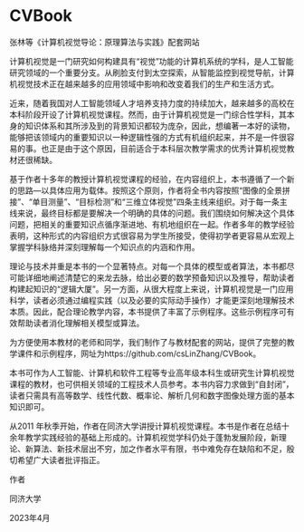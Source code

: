 # CVBook
张林等《计算机视觉导论：原理算法与实践》配套网站

  计算机视觉是一门研究如何构建具有“视觉”功能的计算机系统的学科，是人工智能研究领域的一个重要分支。从刷脸支付到太空探索，从智能监控到视觉导航，计算机视觉技术正在越来越多的应用领域中影响和改变着我们的生产和生活方式。

  近来，随着我国对人工智能领域人才培养支持力度的持续加大，越来越多的高校在本科阶段开设了计算机视觉课程。然而，由于计算机视觉是一门综合性学科，其本身的知识体系和其所涉及到的背景知识都较为庞杂，因此，想编著一本好的读物，能够把该领域内的重要知识以一种逻辑性强的方式有机组织起来，并不是一件很容易的事。也正是由于这个原因，目前适合于本科层次教学需求的优秀计算机视觉教材还很稀缺。

  基于作者十多年的教授计算机视觉课程的经验，在内容组织上，本书遵循了一个新的思路—以具体应用为载体。按照这个原则，作者将全书内容按照“图像的全景拼接”、“单目测量”、“目标检测”和“三维立体视觉”四条主线来组织。对于每一条主线来说，最终目标都是要解决一个明确的具体的问题。我们围绕如何解决这个具体问题，把相关的重要知识点循序渐进地、有机地组织在一起。作者多年的教学经验表明，这种形式的内容组织方式很容易为学生所接受，使得初学者更容易从宏观上掌握学科脉络并深刻理解每一个知识点的内涵和作用。

  理论与技术并重是本书的一个显著特点。对每一个具体的模型或者算法，本书都尽可能详细地阐述清楚它的来龙去脉，给出必要的数学预备知识以及推导，帮助读者构建起知识的“逻辑大厦”。另一方面，从很大程度上来说，计算机视觉是一门应用科学，读者必须通过编程实践（以及必要的实际动手操作）才能更深刻地理解技术本质。因此，配合理论教学内容，本书提供了丰富了示例程序。这些示例程序可有效帮助读者消化理解相关模型或算法。

  为方便使用本教材的老师和同学，我们制作了与教材配套的网站，提供了完整的教学课件和示例程序，网址为https://github.com/csLinZhang/CVBook。

  本书可作为人工智能、计算机和软件工程等专业高年级本科生或研究生计算机视觉课程的教材，也可供相关领域的工程技术人员参考。本书内容力求做到“自封闭”，读者只需具有高等数学、线性代数、概率论、解析几何和数字图像处理方面的基本知识即可。

  从2011 年秋季开始，作者在同济大学讲授计算机视觉课程。本书是作者在总结十余年教学实践经验的基础上形成的。计算机视觉学科仍处于蓬勃发展阶段，新理论、新算法、新技术层出不穷，加之作者水平有限，书中难免存在缺陷和不足，殷切希望广大读者批评指正。
  
作者

同济大学

2023年4月
